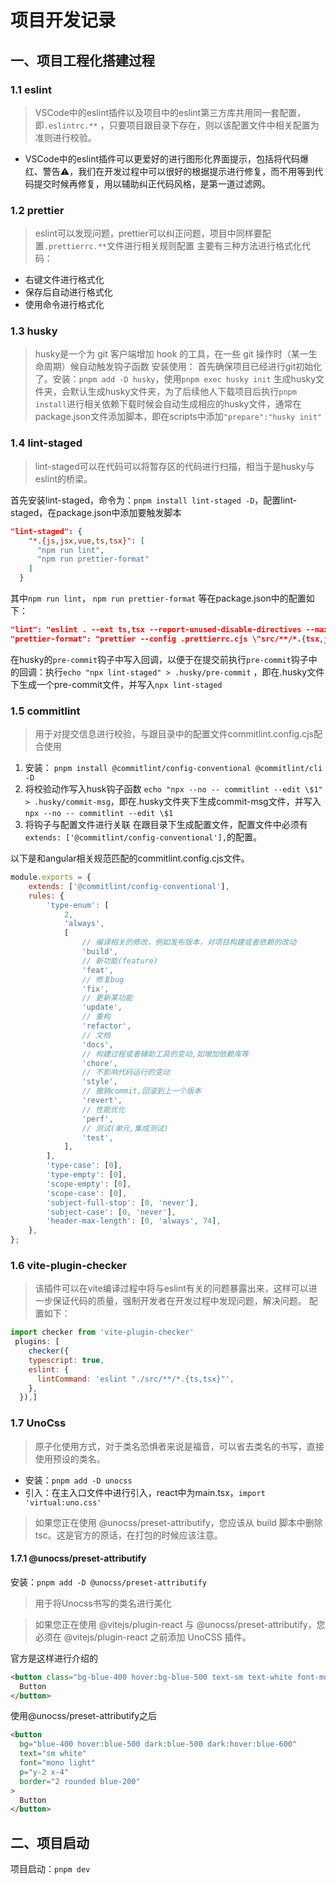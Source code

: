 # 项目开发记录
## 一、项目工程化搭建过程
### 1.1 eslint
> VSCode中的eslint插件以及项目中的eslint第三方库共用同一套配置，即`.eslintrc.**` ，只要项目跟目录下存在，则以该配置文件中相关配置为准则进行校验。
* VSCode中的eslint插件可以更爱好的进行图形化界面提示，包括将代码爆红、警告⚠️，我们在开发过程中可以很好的根据提示进行修复，而不用等到代码提交时候再修复，用以辅助纠正代码风格，是第一道过滤网。
### 1.2 prettier
> eslint可以发现问题，prettier可以纠正问题，项目中同样要配置`.prettierrc.**`文件进行相关规则配置
主要有三种方法进行格式化代码：
* 右键文件进行格式化
* 保存后自动进行格式化
* 使用命令进行格式化
### 1.3 husky
> husky是一个为 git 客户端增加 hook 的工具，在一些 git 操作时（某一生命周期）候自动触发钩子函数
安装使用：
首先确保项目已经进行git初始化了。安装：`pnpm add -D husky`，使用`pnpm exec husky init` 生成husky文件夹，会默认生成husky文件夹，为了后续他人下载项目后执行`pnpm install`进行相关依赖下载时候会自动生成相应的husky文件，通常在package.json文件添加脚本，即在scripts中添加`"prepare":"husky init"` 
### 1.4 lint-staged
> lint-staged可以在代码可以将暂存区的代码进行扫描，相当于是husky与eslint的桥梁。

首先安装lint-staged，命令为：`pnpm install lint-staged -D`，配置lint-staged，在package.json中添加要触发脚本
```json
"lint-staged": {
    "*.{js,jsx,vue,ts,tsx}": [
      "npm run lint",
      "npm run prettier-format"
    ]
  }
```
其中`npm run lint`， `npm run prettier-format` 等在package.json中的配置如下：
```json
"lint": "eslint . --ext ts,tsx --report-unused-disable-directives --max-warnings 0",
"prettier-format": "prettier --config .prettierrc.cjs \"src/**/*.{tsx,js,ts}\" --write",

```
在husky的`pre-commit`钩子中写入回调，以便于在提交前执行`pre-commit`钩子中的回调：执行`echo "npx lint-staged" > .husky/pre-commit` ，即在.husky文件下生成一个pre-commit文件，并写入`npx lint-staged`

### 1.5 commitlint
> 用于对提交信息进行校验，与跟目录中的配置文件commitlint.config.cjs配合使用

1. 安装：
`pnpm install @commitlint/config-conventional @commitlint/cli -D `
2. 将校验动作写入husk钩子函数
`echo "npx --no -- commitlint --edit \$1" > .husky/commit-msg`，即在.husky文件夹下生成commit-msg文件，并写入`npx --no -- commitlint --edit \$1`
3. 将钩子与配置文件进行关联
在跟目录下生成配置文件，配置文件中必须有`extends: ['@commitlint/config-conventional'],`的配置。

以下是和angular相关规范匹配的commitlint.config.cjs文件。

```javascript
module.exports = {
	extends: ['@commitlint/config-conventional'],
	rules: {
		'type-enum': [
			2,
			'always',
			[
				// 编译相关的修改，例如发布版本，对项目构建或者依赖的改动
				'build',
				// 新功能(feature)
				'feat',
				// 修复bug
				'fix',
				// 更新某功能
				'update',
				// 重构
				'refactor',
				// 文档
				'docs',
				// 构建过程或者辅助工具的变动,如增加依赖库等
				'chore',
				// 不影响代码运行的变动
				'style',
				// 撤销commit,回滚到上一个版本
				'revert',
				// 性能优化
				'perf',
				// 测试(单元,集成测试)
				'test',
			],
		],
		'type-case': [0],
		'type-empty': [0],
		'scope-empty': [0],
		'scope-case': [0],
		'subject-full-stop': [0, 'never'],
		'subject-case': [0, 'never'],
		'header-max-length': [0, 'always', 74],
	},
};
```
### 1.6 vite-plugin-checker
> 该插件可以在vite编译过程中将与eslint有关的问题暴露出来，这样可以进一步保证代码的质量，强制开发者在开发过程中发现问题，解决问题。
配置如下：
```javascript
import checker from 'vite-plugin-checker'
 plugins: [
    checker({
    typescript: true,
    eslint: {
      lintCommand: 'eslint "./src/**/*.{ts,tsx}"',
    },
  }),]
```

### 1.7 UnoCss
> 原子化使用方式，对于类名恐惧者来说是福音，可以省去类名的书写，直接使用预设的类名。

* 安装：`pnpm add -D unocss` 
* 引入：在主入口文件中进行引入，react中为main.tsx，`import 'virtual:uno.css'`
> 如果您正在使用 @unocss/preset-attributify，您应该从 build 脚本中删除 tsc。这是官方的原话，在打包的时候应该注意。

#### 1.7.1 @unocss/preset-attributify
安装：`pnpm add -D @unocss/preset-attributify`
> 用于将Unocss书写的类名进行美化

> 如果您正在使用 @vitejs/plugin-react 与 @unocss/preset-attributify，您必须在 @vitejs/plugin-react 之前添加 UnoCSS 插件。

官方是这样进行介绍的
```html
<button class="bg-blue-400 hover:bg-blue-500 text-sm text-white font-mono font-light py-2 px-4 rounded border-2 border-blue-200 dark:bg-blue-500 dark:hover:bg-blue-600">
  Button
</button>
```
使用@unocss/preset-attributify之后

```html
<button
  bg="blue-400 hover:blue-500 dark:blue-500 dark:hover:blue-600"
  text="sm white"
  font="mono light"
  p="y-2 x-4"
  border="2 rounded blue-200"
>
  Button
</button>
```



## 二、项目启动
 项目启动：`pnpm dev`